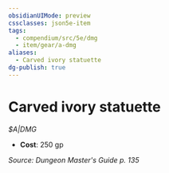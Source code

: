 ```yaml
---
obsidianUIMode: preview
cssclasses: json5e-item
tags:
  - compendium/src/5e/dmg
  - item/gear/a-dmg
aliases:
  - Carved ivory statuette
dg-publish: true
---
```

# Carved ivory statuette
*$A|DMG*  

- **Cost**: 250 gp

*Source: Dungeon Master's Guide p. 135*